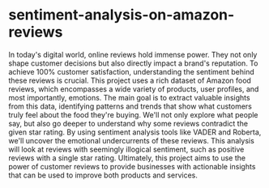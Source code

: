 # sentiment-analysis-on-amazon-reviews
In today's digital world, online reviews hold immense power. They not only shape customer decisions but also directly impact a brand's reputation. To achieve 100% customer satisfaction, understanding the sentiment behind these reviews is crucial. This project uses  a rich dataset of Amazon food reviews, which encompasses a wide variety of products, user profiles, and most importantly, emotions. The main goal is to extract valuable insights from this data, identifying patterns and trends that show what customers truly feel about the food they're buying. We'll not only explore what people say, but also go deeper to understand why some reviews contradict the given star rating. By using sentiment analysis tools like VADER and Roberta, we'll uncover the emotional undercurrents of these reviews. This analysis will look at reviews with seemingly illogical sentiment, such as positive reviews with a single star rating. Ultimately, this project aims to use the power of customer reviews to provide businesses with actionable insights that can be used to improve both products and services.

